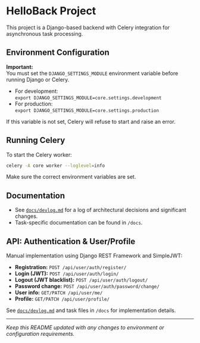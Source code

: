 # HelloBack Project

This project is a Django-based backend with Celery integration for asynchronous task processing.

## Environment Configuration

**Important:**  
You must set the `DJANGO_SETTINGS_MODULE` environment variable before running Django or Celery.  
- For development:  
  `export DJANGO_SETTINGS_MODULE=core.settings.development`
- For production:  
  `export DJANGO_SETTINGS_MODULE=core.settings.production`

If this variable is not set, Celery will refuse to start and raise an error.

## Running Celery

To start the Celery worker:
```bash
celery -A core worker --loglevel=info
```
Make sure the correct environment variables are set.

## Documentation

- See [`docs/devlog.md`](docs/devlog.md) for a log of architectural decisions and significant changes.
- Task-specific documentation can be found in `/docs`.

## API: Authentication & User/Profile

Manual implementation using Django REST Framework and SimpleJWT:

- **Registration:** `POST /api/user/auth/register/`
- **Login (JWT):** `POST /api/user/auth/login/`
- **Logout (JWT blacklist):** `POST /api/user/auth/logout/`
- **Password change:** `POST /api/user/auth/password/change/`
- **User info:** `GET/PATCH /api/user/me/`
- **Profile:** `GET/PATCH /api/user/profile/`

See [`docs/devlog.md`](docs/devlog.md) and task files in `/docs` for implementation details.

---
*Keep this README updated with any changes to environment or configuration requirements.*
